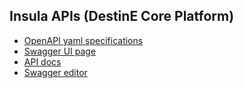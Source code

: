 ## Insula APIs (DestinE Core Platform)

- [OpenAPI yaml specifications](insula-desp-openapi.yml)
- [Swagger UI page](insula-desp-swagger-ui.html)
- [API docs](insula-desp-api-docs.html)
- [Swagger editor](https://editor-next.swagger.io/?url=https://cgi-italy.github.io/insula/apis/desp/insula-desp-openapi.yml)
